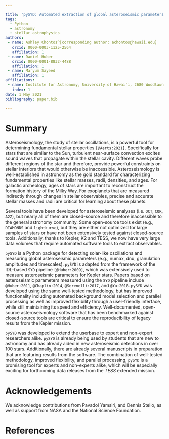 ```yaml
---

title: 'pySYD: Automated extraction of global asteroseismic parameters'
tags:
  - Python
  - astronomy
  - stellar astrophysics
authors:
 - name: Ashley Chontos^[corresponding author: achontos@hawaii.edu]
   orcid: 0000-0003-1125-2564
   affiliation: 1
 - name: Daniel Huber
   orcid: 0000-0001-8832-4488
   affiliation: 1
 - name: Maryum Sayeed 
   affiliation: 1
affiliations:
 - name: Institute for Astronomy, University of Hawai'i, 2680 Woodlawn Drive, Honolulu, HI 96822, USA
   index: 1
date: 1 May 2021
bibliography: paper.bib

---
```


# Summary

Asteroseismology, the study of stellar oscillations, is a powerful tool for determining fundamental stellar 
properties `[@Aerts:2021]`. Specifically for stars that are similar to the Sun, turbulent 
near-surface convection excites sound waves that propagate within the stellar cavity. Different waves probe 
different regions of the star and therefore, provide powerful constraints on stellar interiors that would 
otherwise be inaccessible. Asteroseismology is well-established in astronomy as the gold standard for 
characterizing fundamental properties like stellar masses, radii, densities, and ages. For galactic archeology, 
ages of stars are important to reconstruct the formation history of the Milky Way. For exoplanets that are 
measured indirectly through changes in stellar observables, precise and accurate stellar masses and radii 
are critical for learning about these planets.

Several tools have been developed for asteroseismic analyses (i.e. `OCT`, `COR`, `A2Z`), but nearly all of 
them are closed-source and therefore inaccessible to the general astronomy community. Some open-source tools 
exist (e.g., `DIAMONDS` and `lightkurve`), but they are either not optimized for large samples of stars or 
have not been extensively tested against closed-source tools. Additionally, thanks to Kepler, K2 and TESS, 
we now have very large data volumes that require automated software tools to extract observables. 

`pySYD` is a Python package for detecting solar-like oscillations and measuring global asteroseismic 
parameters (e.g., numax, dnu, granulation amplitudes and timescales). `pySYD` is adapted from the framework 
of the IDL-based ``SYD`` pipeline `[@Huber:2009]`, which was extensively used to measure asteroseismic parameters 
for Kepler stars. Papers based on asteroseismic parameters measured using the `SYD` pipeline include 
`@Huber:2011`, `@Chaplin:2014`, `@Serenelli:2017`, and `@Yu:2018`. `pySYD` was developed using the same 
well-tested methodology, but has improved functionality including automated background model selection 
and parallel processing as well as improved flexibility through a user-friendly interface, while still 
maintaining its speed and efficiency. Well-documented, open-source asteroseismology software that has been 
benchmarked against closed-source tools are critical to ensure the reproducibility of legacy results from 
the Kepler mission.

`pySYD` was developed to extend the userbase to expert and non-expert researchers alike. `pySYD` is already 
being used by students that are new to astronomy and has already aided in new asteroseismic detections in
over 100 stars. Additionally, there are already several manuscripts in preparation that are featuring results 
from the software. The combination of well-tested methodology, improved flexibility, and parallel processing, 
`pySYD` is a promising tool for experts and non-experts alike, which will be especially exciting for forthcoming 
data releases from the *TESS* extended mission.


# Acknowledgements

We acknowledge contributions from Pavadol Yamsiri, and Dennis Stello, 
as well as support from NASA and the National Science Foundation.

# References
